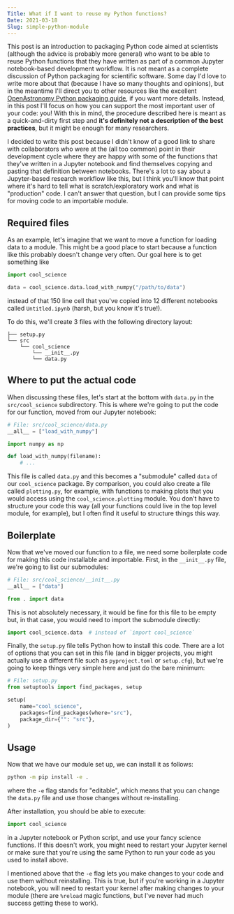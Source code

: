 ```yaml
---
Title: What if I want to reuse my Python functions?
Date: 2021-03-18
Slug: simple-python-module
---
```


This post is an introduction to packaging Python code aimed at scientists
(although the advice is probably more general) who want to be able to reuse
Python functions that they have written as part of a common Jupyter
notebook-based development workflow. It is not meant as a complete discussion of
Python packaging for scientific software. Some day I'd love to write more about
that (because I have so many thoughts and opinions), but in the meantime I'll
direct you to other resources like the excellent [OpenAstronomy Python packaging
guide](https://packaging-guide.openastronomy.org/en/latest/), if you want more
details. Instead, in this post I'll focus on how you can support the most
important user of your code: you! With this in mind, the procedure described
here is meant as a quick-and-dirty first step and **it's definitely not a
description of the best practices**, but it might be enough for many
researchers.

I decided to write this post because I didn't know of a good link to share with
collaborators who were at the (all too common) point in their development cycle
where they are happy with some of the functions that they've written in a
Jupyter notebook and find themselves copying and pasting that definition between
notebooks. There's a lot to say about a Jupyter-based research workflow like
this, but I think you'll know that point where it's hard to tell what is
scratch/exploratory work and what is "production" code. I can't answer that
question, but I can provide some tips for moving code to an importable module.

## Required files

As an example, let's imagine that we want to move a function for loading data to
a module. This might be a good place to start because a function like this
probably doesn't change very often. Our goal here is to get something like

```python
import cool_science

data = cool_science.data.load_with_numpy("/path/to/data")
```

instead of that 150 line cell that you've copied into 12 different notebooks
called `Untitled.ipynb` (harsh, but you know it's true!).

To do this, we'll create 3 files with the following directory layout:

```
├── setup.py
└── src
    └── cool_science
        └── __init__.py
        └── data.py
```

## Where to put the actual code

When discussing these files, let's start at the bottom with `data.py` in the
`src/cool_science` subdirectory. This is where we're going to put the code for
our function, moved from our Jupyter notebook:

```python
# File: src/cool_science/data.py
__all__ = ["load_with_numpy"]

import numpy as np

def load_with_numpy(filename):
    # ...
```

This file is called `data.py` and this becomes a "submodule" called `data` of
our `cool_science` package. By comparison, you could also create a file called
`plotting.py`, for example, with functions to making plots that you would access
using the `cool_science.plotting` module. You don't have to structure your code
this way (all your functions could live in the top level module, for example),
but I often find it useful to structure things this way.

## Boilerplate

Now that we've moved our function to a file, we need some boilerplate code for
making this code installable and importable. First, in the `__init__.py` file,
we're going to list our submodules:

```python
# File: src/cool_science/__init__.py
__all__ = ["data"]

from . import data
```

This is not absolutely necessary, it would be fine for this file to be empty
but, in that case, you would need to import the submodule directly:

```python
import cool_science.data  # instead of `import cool_science`
```

Finally, the `setup.py` file tells Python how to install this code. There are a
lot of options that you can set in this file (and in bigger projects, you might
actually use a different file such as `pyproject.toml` or `setup.cfg`), but
we're going to keep things very simple here and just do the bare minimum:

```python
# File: setup.py
from setuptools import find_packages, setup

setup(
    name="cool_science",
    packages=find_packages(where="src"),
    package_dir={"": "src"},
)
```

## Usage

Now that we have our module set up, we can install it as follows:

```bash
python -m pip install -e .
```

where the `-e` flag stands for "editable", which means that you can change the
`data.py` file and use those changes without re-installing.

After installation, you should be able to execute:

```python
import cool_science
```

in a Jupyter notebook or Python script, and use your fancy science functions. If
this doesn't work, you might need to restart your Jupyter kernel or make sure
that you're using the same Python to run your code as you used to install above.

I mentioned above that the `-e` flag lets you make changes to your code and use
them without reinstalling. This is true, but if you're working in a Jupyter
notebook, you will need to restart your kernel after making changes to your
module (there are `%reload` magic functions, but I've never had much success
getting these to work).
